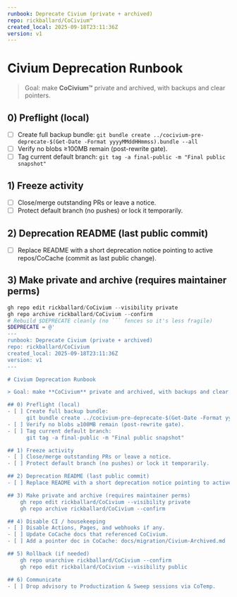 ```yaml
---
runbook: Deprecate Civium (private + archived)
repo: rickballard/CoCivium™
created_local: 2025-09-18T23:11:36Z
version: v1
---
```


# Civium Deprecation Runbook

> Goal: make **CoCivium™** private and archived, with backups and clear pointers.

## 0) Preflight (local)
- [ ] Create full backup bundle:
      `git bundle create ../cocivium-pre-deprecate-$(Get-Date -Format yyyyMMddHHmmss).bundle --all`
- [ ] Verify no blobs ≥100MB remain (post-rewrite gate).
- [ ] Tag current default branch: `git tag -a final-public -m "Final public snapshot"`

## 1) Freeze activity
- [ ] Close/merge outstanding PRs or leave a notice.
- [ ] Protect default branch (no pushes) or lock it temporarily.

## 2) Deprecation README (last public commit)
- [ ] Replace README with a short deprecation notice pointing to active repos/CoCache (commit as last public change).

## 3) Make private and archive (requires maintainer perms)
```powershell
gh repo edit rickballard/CoCivium --visibility private
gh repo archive rickballard/CoCivium --confirm
# Rebuild $DEPRECATE cleanly (no ``` fences so it's less fragile)
$DEPRECATE = @'
---
runbook: Deprecate Civium (private + archived)
repo: rickballard/CoCivium
created_local: 2025-09-18T23:11:36Z
version: v1
---

# Civium Deprecation Runbook

> Goal: make **CoCivium** private and archived, with backups and clear pointers.

## 0) Preflight (local)
- [ ] Create full backup bundle:
      git bundle create ../cocivium-pre-deprecate-$(Get-Date -Format yyyyMMddHHmmss).bundle --all
- [ ] Verify no blobs ≥100MB remain (post-rewrite gate).
- [ ] Tag current default branch:
      git tag -a final-public -m "Final public snapshot"

## 1) Freeze activity
- [ ] Close/merge outstanding PRs or leave a notice.
- [ ] Protect default branch (no pushes) or lock it temporarily.

## 2) Deprecation README (last public commit)
- [ ] Replace README with a short deprecation notice pointing to active repos/CoCache (commit as last public change).

## 3) Make private and archive (requires maintainer perms)
    gh repo edit rickballard/CoCivium --visibility private
    gh repo archive rickballard/CoCivium --confirm

## 4) Disable CI / housekeeping
- [ ] Disable Actions, Pages, and webhooks if any.
- [ ] Update CoCache docs that referenced CoCivium.
- [ ] Add a pointer doc in CoCache: docs/migration/Civium-Archived.md

## 5) Rollback (if needed)
    gh repo unarchive rickballard/CoCivium --confirm
    gh repo edit rickballard/CoCivium --visibility public

## 6) Communicate
- [ ] Drop advisory to Productization & Sweep sessions via CoTemp.

